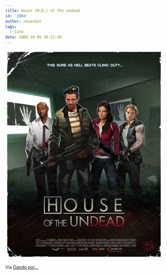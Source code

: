 ```yaml
---
title: House (M.D.) of the undead
id: '1904'
author: neverbot
tags:
  - Cine
date: 2009-10-05 16:21:38
---
```


[![](./house-m-d-of-the-undead/tumblr_kqvowp9gbc1qzvqipo1_500.jpg)](http://dandoporculo.com/post/202473829)

Vía [Dando por...](http://dandoporculo.com/post/202473829)